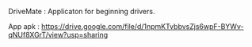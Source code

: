 DriveMate : Applicaton for beginning drivers.

App apk : https://drive.google.com/file/d/1npmKTvbbvsZjs6wpF-BYWv-qNUf8XGrT/view?usp=sharing
